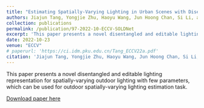 ```yaml
---
title: "Estimating Spatially-Varying Lighting in Urban Scenes with Disentangled Representation"
authors: Jiajun Tang, Yongjie Zhu, Haoyu Wang, Jun Hoong Chan, Si Li, and Boxin Shi
collection: publications
permalink: /publication/97-2022-10-ECCV-SOLDNet
excerpt: 'This paper presents a novel disentangled and editable lighting representation for spatially-varying outdoor lighting with few parameters, which can be used for outdoor spatially-varying lighting estimation task.'
date: 2022-10-23
venue: "ECCV"
# paperurl: 'https://ci.idm.pku.edu.cn/Tang_ECCV22a.pdf'
citation: 'Jiajun Tang, Yongjie Zhu, Haoyu Wang, Jun Hoong Chan, Si Li, and Boxin Shi. &quot;Estimating Spatially-Varying Lighting in Urban Scenes with Disentangled Representation.&quot; <i>ECCV</i>, 2022.'
---
```

This paper presents a novel disentangled and editable lighting representation for spatially-varying outdoor lighting with few parameters, which can be used for outdoor spatially-varying lighting estimation task.

[Download paper here](https://ci.idm.pku.edu.cn/Tang_ECCV22a.pdf)